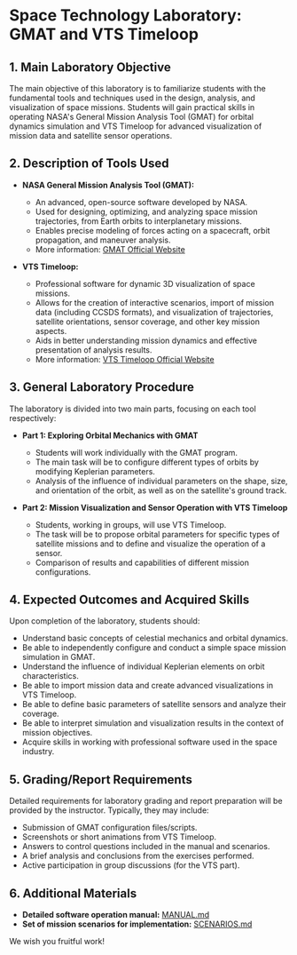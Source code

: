 # Space Technology Laboratory: GMAT and VTS Timeloop

## 1\. Main Laboratory Objective

The main objective of this laboratory is to familiarize students with the fundamental tools and techniques used in the design, analysis, and visualization of space missions. Students will gain practical skills in operating NASA's General Mission Analysis Tool (GMAT) for orbital dynamics simulation and VTS Timeloop for advanced visualization of mission data and satellite sensor operations.

## 2\. Description of Tools Used

  * **NASA General Mission Analysis Tool (GMAT):**

      * An advanced, open-source software developed by NASA.
      * Used for designing, optimizing, and analyzing space mission trajectories, from Earth orbits to interplanetary missions.
      * Enables precise modeling of forces acting on a spacecraft, orbit propagation, and maneuver analysis.
      * More information: [GMAT Official Website](https://software.nasa.gov/software/GSC-17177-1)

  * **VTS Timeloop:**

      * Professional software for dynamic 3D visualization of space missions.
      * Allows for the creation of interactive scenarios, import of mission data (including CCSDS formats), and visualization of trajectories, satellite orientations, sensor coverage, and other key mission aspects.
      * Aids in better understanding mission dynamics and effective presentation of analysis results.
      * More information: [VTS Timeloop Official Website](https://timeloop.fr/vts/)

## 3\. General Laboratory Procedure

The laboratory is divided into two main parts, focusing on each tool respectively:

  * **Part 1: Exploring Orbital Mechanics with GMAT**

      * Students will work individually with the GMAT program.
      * The main task will be to configure different types of orbits by modifying Keplerian parameters.
      * Analysis of the influence of individual parameters on the shape, size, and orientation of the orbit, as well as on the satellite's ground track.

  * **Part 2: Mission Visualization and Sensor Operation with VTS Timeloop**

      * Students, working in groups, will use VTS Timeloop.
      * The task will be to propose orbital parameters for specific types of satellite missions and to define and visualize the operation of a sensor.
      * Comparison of results and capabilities of different mission configurations.

## 4\. Expected Outcomes and Acquired Skills

Upon completion of the laboratory, students should:

  * Understand basic concepts of celestial mechanics and orbital dynamics.
  * Be able to independently configure and conduct a simple space mission simulation in GMAT.
  * Understand the influence of individual Keplerian elements on orbit characteristics.
  * Be able to import mission data and create advanced visualizations in VTS Timeloop.
  * Be able to define basic parameters of satellite sensors and analyze their coverage.
  * Be able to interpret simulation and visualization results in the context of mission objectives.
  * Acquire skills in working with professional software used in the space industry.

## 5\. Grading/Report Requirements

Detailed requirements for laboratory grading and report preparation will be provided by the instructor. Typically, they may include:

  * Submission of GMAT configuration files/scripts.
  * Screenshots or short animations from VTS Timeloop.
  * Answers to control questions included in the manual and scenarios.
  * A brief analysis and conclusions from the exercises performed.
  * Active participation in group discussions (for the VTS part).

## 6\. Additional Materials

  * **Detailed software operation manual:** [MANUAL.md](MANUAL.md)
  * **Set of mission scenarios for implementation:** [SCENARIOS.md](SCENARIOS.md)

We wish you fruitful work\!